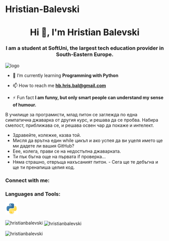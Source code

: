 # Hristian-Balevski
<h1 align="center">Hi 👋, I'm Hristian Balevski</h1>
<h3 align="center">I am a student at SoftUni, the largest tech education provider in South-Eastern Europe.</h3>

![logo](https://quiz.softuni.bg/Content/images/softuni-wizard.png)

- 🌱 I’m currently learning **Programming with Python**

- 📫 How to reach me **hb.hris.bal@gmail.com**

- ⚡ Fun fact **I am funny, but only smart people can understand my sense of humour.**

В училище за програмисти, млад питон се заглежда по една симпатична джаварка от другия курс, и решава да се пробва. Набира смелост, приближава се, и решава освен чар да покаже и интелект. 

- Здравейте, колежке, казва той. 
- Мисля да врътна един while цикъл и ако успея да ви уцеля името ще ми дадете ли вашия GitHub?
- Еее, колега, прави се на недостъпна джаварката. 
- Ти пък бъгна още на първата if проверка... 
- Няма страшно, отвръща нахъсаният питон. - Сега ще те дебъгна и ще ти пренапиша целия код.

<h3 align="left">Connect with me:</h3>
<p align="left">
</p>

<h3 align="left">Languages and Tools:</h3>
<p align="left"> <a href="https://www.python.org" target="_blank" rel="noreferrer"> <img src="https://raw.githubusercontent.com/devicons/devicon/master/icons/python/python-original.svg" alt="python" width="40" height="40"/> </a> </p>

<p><img align="left" src="https://github-readme-stats.vercel.app/api/top-langs?username=hristianbalevski&show_icons=true&locale=en&layout=compact" alt="hristianbalevski" /></p>

<p>&nbsp;<img align="center" src="https://github-readme-stats.vercel.app/api?username=hristianbalevski&show_icons=true&locale=en" alt="hristianbalevski" /></p>

<p><img align="center" src="https://github-readme-streak-stats.herokuapp.com/?user=hristianbalevski&" alt="hristianbalevski" /></p>

